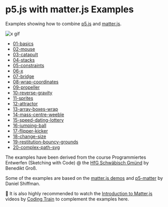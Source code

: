 p5.js with matter.js Examples
=============================

Examples showing how to combine [p5.js](https://p5js.org/) and [matter.js](http://brm.io/matter-js/).

![x gif](https://user-images.githubusercontent.com/480224/44387710-8bf17e80-a526-11e8-972d-43b6e305765e.gif)

* [01-basics](https://b-g.github.io/p5-matter-examples/01-basics)
* [02-mouse](https://b-g.github.io/p5-matter-examples/02-mouse)
* [03-catapult](https://b-g.github.io/p5-matter-examples/03-catapult)
* [04-stacks](https://b-g.github.io/p5-matter-examples/04-stacks)
* [05-constraints](https://b-g.github.io/p5-matter-examples/05-constraints)
* [06-x](https://b-g.github.io/p5-matter-examples/06-x)
* [07-bridge](https://b-g.github.io/p5-matter-examples/07-bridge)
* [08-wrap-coordinates](https://b-g.github.io/p5-matter-examples/08-wrap-coordinates)
* [09-propeller](https://b-g.github.io/p5-matter-examples/09-propeller)
* [10-reverse-gravity](https://b-g.github.io/p5-matter-examples/10-reverse-gravity)
* [11-sprites](https://b-g.github.io/p5-matter-examples/11-sprites)
* [12-attractor](https://b-g.github.io/p5-matter-examples/12-attractor)
* [13-array-boxes-wrap](https://b-g.github.io/p5-matter-examples/13-array-boxes-wrap)
* [14-mass-centre-weeble](https://b-g.github.io/p5-matter-examples/14-mass-centre-weeble)
* [15-speed-dating-lottery](https://b-g.github.io/p5-matter-examples/15-speed-dating-lottery)
* [16-jumping-ball](https://b-g.github.io/p5-matter-examples/16-jumping-ball)
* [17-flipper-kicker](https://b-g.github.io/p5-matter-examples/17-flipper-kicker)
* [18-change-size](https://b-g.github.io/p5-matter-examples/18-change-size)
* [19-restitution-bouncy-grounds](https://b-g.github.io/p5-matter-examples/19-restitution-bouncy-grounds)
* [20-complex-path-svg](https://b-g.github.io/p5-matter-examples/20-complex-path-svg)


The examples have been derived from the course Programmiertes Entwerfen (Sketching with Code) @ the [HfG Schwäbisch Gmünd](https://twitter.com/hfggmuend_x/) by Benedikt Groß.

Some of the examples are based on the [matter.js demos](http://brm.io/matter-js/demo) and [p5-matter](https://github.com/shiffman/p5-matter) by Daniel Shiffman.

👀 It is also highly recommended to watch the [Introduction to Matter.js](https://www.youtube.com/watch?v=urR596FsU68&index=21&t=0s&list=PLRqwX-V7Uu6akvoNKE4GAxf6ZeBYoJ4uh) videos by [Coding Train](https://thecodingtrain.com/) to complement the examples here.
